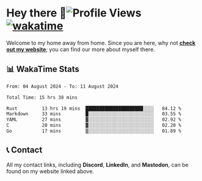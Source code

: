 # Hey there :wave:![Profile Views](https://komarev.com/ghpvc/?username=skifli) [![wakatime](https://wakatime.com/badge/user/b4317b02-0c6d-457b-82a4-a448b8a8d1df.svg)](https://wakatime.com/@b4317b02-0c6d-457b-82a4-a448b8a8d1df)

Welcome to my home away from home. Since you are here, why not [**check out my website**](https://skifli.github.io); you can find our more about myself there.

## 📊 WakaTime Stats

<!--START_SECTION:waka-->

```txt
From: 04 August 2024 - To: 11 August 2024

Total Time: 15 hrs 38 mins

Rust         13 hrs 19 mins  █████████████████████░░░░   84.12 %
Markdown     33 mins         █░░░░░░░░░░░░░░░░░░░░░░░░   03.55 %
YAML         27 mins         ▓░░░░░░░░░░░░░░░░░░░░░░░░   02.92 %
C            20 mins         ▓░░░░░░░░░░░░░░░░░░░░░░░░   02.20 %
Go           17 mins         ▒░░░░░░░░░░░░░░░░░░░░░░░░   01.89 %
```

<!--END_SECTION:waka-->

## 📞 Contact

All my contact links, including **Discord**, **LinkedIn**, and **Mastodon**, can be found on my website linked above.
